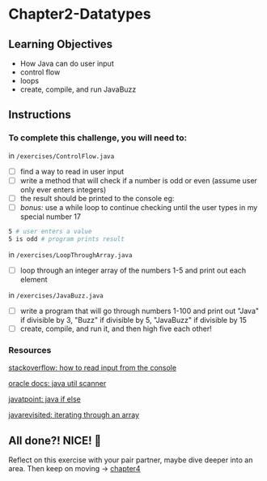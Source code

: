 # Chapter2-Datatypes

## Learning Objectives

- How Java can do user input
- control flow
- loops
- create, compile, and run JavaBuzz

## Instructions

### To complete this challenge, you will need to:

in `/exercises/ControlFlow.java`
- [ ] find a way to read in user input
- [ ] write a method that will check if a number is odd or even (assume user only ever enters integers)
- [ ] the result should be printed to the console eg:
- [ ] *bonus:* use a while loop to continue checking until the user types in my special number 17

```sh
5 # user enters a value
5 is odd # program prints result
```

in `/exercises/LoopThroughArray.java`
- [ ] loop through an integer array of the numbers 1-5 and print out each element

in `/exercises/JavaBuzz.java`
- [ ] write a program that will go through numbers 1-100 and print out "Java" if divisible by 3, "Buzz" if divisible by 5, "JavaBuzz" if divisible by 15
- [ ] create, compile, and run it, and then high five each other!

### Resources

[stackoverflow: how to read input from the console][1]

[oracle docs: java util scanner][3]

[javatpoint: java if else][3]

[javarevisited: iterating through an array][4]


## All done?! NICE! :tada:
Reflect on this exercise with your pair partner, maybe dive deeper into an area. Then keep on moving -> [chapter4][0]

[0]: ../chapter4-JavaBuzz-TDD-style/README.md
[1]: https://stackoverflow.com/questions/11871520/how-can-i-read-input-from-the-console-using-the-scanner-class-in-java
[2]: http://docs.oracle.com/javase/7/docs/api/java/util/Scanner.html
[3]: https://www.javatpoint.com/java-if-else
[4]: http://javarevisited.blogspot.co.uk/2016/02/how-to-loop-through-array-in-java-with.html
